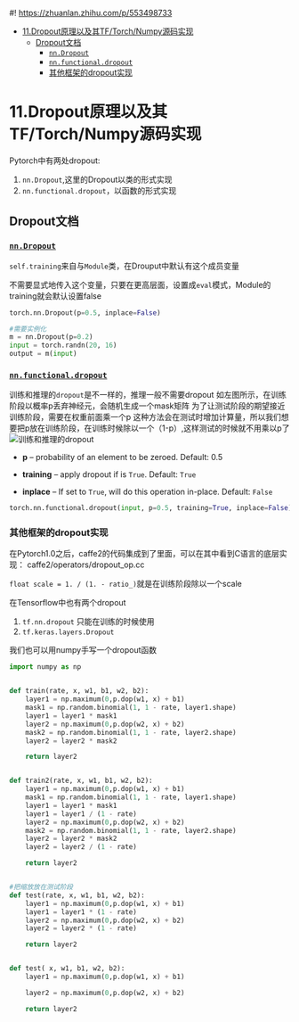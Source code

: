 #! https://zhuanlan.zhihu.com/p/553498733
- [11.Dropout原理以及其TF/Torch/Numpy源码实现](#11dropout原理以及其tftorchnumpy源码实现)
  - [Dropout文档](#dropout文档)
    - [`nn.Dropout`](#nndropout)
    - [`nn.functional.dropout`](#nnfunctionaldropout)
    - [其他框架的dropout实现](#其他框架的dropout实现)

# 11.Dropout原理以及其TF/Torch/Numpy源码实现

Pytorch中有两处dropout:
1. `nn.Dropout`,这里的Dropout以类的形式实现
2. `nn.functional.dropout`，以函数的形式实现

## Dropout文档
### [`nn.Dropout`](https://pytorch.org/docs/stable/nn.html#dropout-layers)
`self.training`来自与`Module`类，在Drouput中默认有这个成员变量

不需要显式地传入这个变量，只要在更高层面，设置成`eval`模式，Module的training就会默认设置false
```python
torch.nn.Dropout(p=0.5, inplace=False)
```

```python
#需要实例化
m = nn.Dropout(p=0.2)
input = torch.randn(20, 16)
output = m(input)
```

### [`nn.functional.dropout`](https://pytorch.org/docs/stable/generated/torch.nn.functional.dropout.html#torch.nn.functional.dropout)

训练和推理的`dropout`是不一样的，推理一般不需要dropout
如左图所示，在训练阶段以概率p丢弃神经元，会随机生成一个mask矩阵
为了让测试阶段的期望接近训练阶段，需要在权重前面乘一个p
这种方法会在测试时增加计算量，所以我们想要把p放在训练阶段，在训练时候除以一个（1-p）,这样测试的时候就不用乘以p了
![训练和推理的dropout](https://pic4.zhimg.com/80/v2-9e0b138764ce255a178ad65a0062c221.png)

*   **p** – probability of an element to be zeroed. Default: 0.5

*   **training** – apply dropout if is `True`. Default: `True`

*   **inplace** – If set to `True`, will do this operation in-place. Default: `False`
```python
torch.nn.functional.dropout(input, p=0.5, training=True, inplace=False)

```

### 其他框架的dropout实现

在Pytorch1.0之后，caffe2的代码集成到了里面，可以在其中看到C语言的底层实现：
caffe2/operators/dropout_op.cc

`float scale = 1. / (1. - ratio_)`就是在训练阶段除以一个scale

在Tensorflow中也有两个dropout
1. `tf.nn.dropout` 只能在训练的时候使用
2. `tf.keras.layers.Dropout`


我们也可以用numpy手写一个dropout函数
```python
import numpy as np


def train(rate, x, w1, b1, w2, b2):
    layer1 = np.maximum(0,p.dop(w1, x) + b1)
    mask1 = np.random.binomial(1, 1 - rate, layer1.shape)
    layer1 = layer1 * mask1
    layer2 = np.maximum(0,p.dop(w2, x) + b2)
    mask2 = np.random.binomial(1, 1 - rate, layer2.shape)
    layer2 = layer2 * mask2

    return layer2


def train2(rate, x, w1, b1, w2, b2):
    layer1 = np.maximum(0,p.dop(w1, x) + b1)
    mask1 = np.random.binomial(1, 1 - rate, layer1.shape)
    layer1 = layer1 * mask1
    layer1 = layer1 / (1 - rate)
    layer2 = np.maximum(0,p.dop(w2, x) + b2)
    mask2 = np.random.binomial(1, 1 - rate, layer2.shape)
    layer2 = layer2 * mask2
    layer2 = layer2 / (1 - rate)

    return layer2


#把缩放放在测试阶段
def test(rate, x, w1, b1, w2, b2):
    layer1 = np.maximum(0,p.dop(w1, x) + b1)
    layer1 = layer1 * (1 - rate)
    layer2 = np.maximum(0,p.dop(w2, x) + b2)
    layer2 = layer2 * (1 - rate)

    return layer2


def test( x, w1, b1, w2, b2):
    layer1 = np.maximum(0,p.dop(w1, x) + b1)

    layer2 = np.maximum(0,p.dop(w2, x) + b2)

    return layer2
```